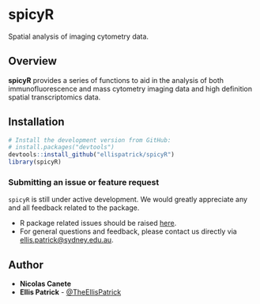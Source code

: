 spicyR
======================================================

Spatial analysis of imaging cytometry data.

Overview
--------

**spicyR** provides a series of functions to aid in the analysis of both immunofluorescence and mass cytometry imaging data and high definition spatial transcriptomics data.

Installation
--------

```r
# Install the development version from GitHub:
# install.packages("devtools")
devtools::install_github("ellispatrick/spicyR")
library(spicyR)
```

### Submitting an issue or feature request

`spicyR` is still under active development. We would greatly appreciate any and all feedback related to the package.

* R package related issues should be raised [here](https://github.com/ellispatrick/spicyR/issues).
* For general questions and feedback, please contact us directly via [ellis.patrick@sydney.edu.au](mailto:ellis.patrick@sydney.edu.au).


## Author

* **Nicolas Canete**
* **Ellis Patrick**  - [@TheEllisPatrick](https://twitter.com/TheEllisPatrick)

